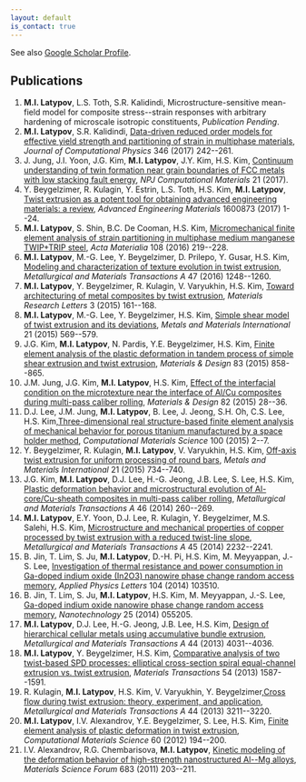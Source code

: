 ```yaml
---
layout: default
is_contact: true
---
```


See also [Google Scholar Profile](https://scholar.google.com/citations?user=We5aJywAAAAJ&hl).

## Publications

1.  **M.I. Latypov**, L.S. Toth, S.R. Kalidindi, Microstructure-sensitive mean-field model for composite stress--strain responses with arbitrary hardening of microscale isotropic constituents, *Publication Pending*.
1.  **M.I. Latypov**, S.R. Kalidindi, [Data-driven reduced order models for effective yield strength and partitioning of strain in multiphase materials](https://doi.org/10.1016/j.jcp.2017.06.013), *Journal of Computational Physics* 346 (2017) 242--261.
1.  J. Jung, J.I. Yoon, J.G. Kim, **M.I. Latypov**, J.Y. Kim, H.S. Kim, [Continuum understanding of twin formation near grain boundaries of FCC metals with low stacking fault energy](http://dx.doi.org/10.1038/s41524-017-0023-1), *NPJ Computational Materials* 21 (2017).
1.  Y. Beygelzimer, R. Kulagin, Y. Estrin, L.S. Toth, H.S. Kim, **M.I. Latypov**, [Twist extrusion as a potent tool for obtaining advanced engineering materials: a review](https://dx.doi.org/10.1002/adem.201600873), *Advanced Engineering Materials* 1600873 (2017) 1--24.
1.  **M.I. Latypov**, S. Shin, B.C. De Cooman, H.S. Kim, [Micromechanical finite element analysis of strain partitioning in multiphase medium manganese TWIP+TRIP steel](https://dx.doi.org/10.1016/j.actamat.2016.02.001), *Acta Materialia* 108 (2016) 219--228.
1.  **M.I. Latypov**, M.-G. Lee, Y. Beygelzimer, D. Prilepo, Y. Gusar, H.S. Kim, [Modeling and characterization of texture evolution in twist extrusion](https://dx.doi.org/10.1007/s11661-015-3298-1), *Metallurgical and Materials Transactions A* 47 (2016) 1248--1260.
1.  **M.I. Latypov**, Y. Beygelzimer, R. Kulagin, V. Varyukhin, H.S. Kim, [Toward architecturing of metal composites by twist extrusion](https://dx.doi.org/10.1080/21663831.2015.1034812), *Materials Research Letters* 3 (2015) 161--168.
1.  **M.I. Latypov**, M.-G. Lee, Y. Beygelzimer, H.S. Kim, [Simple shear model of twist extrusion and its deviations](https://dx.doi.org/10.1007/s12540-015-4387-9), *Metals and Materials International* 21 (2015) 569--579.
1.  J.G. Kim, **M.I. Latypov**, N. Pardis, Y.E. Beygelzimer, H.S. Kim, [Finite element analysis of the plastic deformation in tandem process of simple shear extrusion and twist extrusion](https://dx.doi.org/10.1016/j.matdes.2015.06.034), *Materials & Design* 83 (2015) 858--865.
1.  J.M. Jung, J.G. Kim, **M.I. Latypov**, H.S. Kim, [Effect of the interfacial condition on the microtexture near the interface of Al/Cu composites during multi-pass caliber rolling](https://dx.doi.org/10.1016/j.matdes.2015.05.025), *Materials & Design* 82 (2015) 28--36.
1.  D.J. Lee, J.M. Jung, **M.I. Latypov**, B. Lee, J. Jeong, S.H. Oh, C.S. Lee, H.S. Kim,[Three-dimensional real structure-based finite element analysis of mechanical behavior for porous titanium manufactured by a space holder method](https://dx.doi.org/10.1016/j.commatsci.2014.10.020), *Computational Materials Science* 100 (2015) 2--7.
1.  Y. Beygelzimer, R. Kulagin, **M.I. Latypov**, V. Varyukhin, H.S. Kim, [Off-axis twist extrusion for uniform processing of round bars](https://dx.doi.org/10.1007/s12540-015-4577-5), *Metals and Materials International* 21 (2015) 734--740.
1.  J.G. Kim, **M.I. Latypov**, D.J. Lee, H.-G. Jeong, J.B. Lee, S. Lee, H.S. Kim, [Plastic deformation behavior and microstructural evolution of Al-core/Cu-sheath composites in multi-pass caliber rolling](https://dx.doi.org/10.1007/s11661-014-2608-3), *Metallurgical and Materials Transactions A* 46 (2014) 260--269.
1.  **M.I. Latypov**, E.Y. Yoon, D.J. Lee, R. Kulagin, Y. Beygelzimer, M.S. Salehi, H.S. Kim, [Microstructure and mechanical properties of copper processed by twist extrusion with a reduced twist-line slope](https://dx.doi.org/10.1007/s11661-013-2165-1), *Metallurgical and Materials Transactions A* 45 (2014) 2232--2241.
1.  B. Jin, T. Lim, S. Ju, **M.I. Latypov**, D.-H. Pi, H.S. Kim, M. Meyyappan, J.-S. Lee, [Investigation of thermal resistance and power consumption in Ga-doped indium oxide (In2O3) nanowire phase change random access memory](https://dx.doi.org/10.1063/1.4868537), *Applied Physics Letters* 104 (2014) 103510.
1.  B. Jin, T. Lim, S. Ju, **M.I. Latypov**, H.S. Kim, M. Meyyappan, J.-S. Lee, [Ga-doped indium oxide nanowire phase change random access memory](https://dx.doi.org/10.1088/0957-4484/25/5/055205), *Nanotechnology* 25 (2014) 055205.
1.  **M.I. Latypov**, D.J. Lee, H.-G. Jeong, J.B. Lee, H.S. Kim, [Design of hierarchical cellular metals using accumulative bundle extrusion](https://dx.doi.org/10.1007/s11661-013-1844-2), *Metallurgical and Materials Transactions A* 44 (2013) 4031--4036.
1.  **M.I. Latypov**, Y. Beygelzimer, H.S. Kim, [Comparative analysis of two twist-based SPD processes: elliptical cross-section spiral equal-channel extrusion vs. twist extrusion](https://dx.doi.org/10.2320/matertrans.MH201315), *Materials Transactions* 54 (2013) 1587--1591.
1.  R. Kulagin, **M.I. Latypov**, H.S. Kim, V. Varyukhin, Y. Beygelzimer,[Cross flow during twist extrusion: theory, experiment, and application](https://dx.doi.org/10.1007/s11661-013-1661-7), *Metallurgical and Materials Transactions A* 44 (2013) 3211--3220.
1.  **M.I. Latypov**, I.V. Alexandrov, Y.E. Beygelzimer, S. Lee, H.S. Kim, [Finite element analysis of plastic deformation in twist extrusion](https://dx.doi.org/10.1016/j.commatsci.2012.03.035), *Computational Materials Science* 60 (2012) 194--200.
1.  I.V. Alexandrov, R.G. Chembarisova, **M.I. Latypov**, [Kinetic modeling of the deformation behavior of high-strength nanostructured Al--Mg alloys](https://dx.doi.org/10.4028/www.scientific.net/MSF.683.203), *Materials Science Forum* 683 (2011) 203--211.
